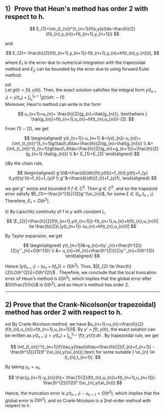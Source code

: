 ## 1）Prove that Heun's method has order 2 with respect to h.

$$
E_{1}=\int_{t_{n}}^{t_{n+1}}f(s,y(s))ds-\frac{h}{2}(f(t_{n},y_{n})+f(t_{n+1},y_{n+1}))
$$

and

$$
E_{2}= \frac{h}{2}(f(t_{n+1},y_{n+1})-f(t_{n+1},y_{n}+hf(t_{n},y_{n}))),
$$

where $E_{1}$ is the error due to numerical integration with the trapezoidal method and $E_{2}$ can be bounded by the error due to using forward Euler method. 

sol  
Let $g(t)=f(t,y(t))$. Then, the exact solution satisfies the integral form $y(t_{n+1}) = y(t_{n}) + \int_{t_{n}}^{t_n+1} g(\tau)d\tau.-(1)$  
Moreover, Heun's method can write in the form

$$
u_{n+1}=u_{n}+ \frac{h}{2}(g_{n}+\hat{g_{n}}), \text{where } \hat{g_{n}}=f(t_{n+1},u_{n}+hf(t_{n},u_{n}))-(2). 
$$

From $(1)-(2)$, we get

$$
\begin{aligned}
y(t_{n+1})-u_{n+1} &=(y(t_{n})-u_{n})+(\int_{t_{n}}^{t_n+1}g(\tau)\,d\tau-\frac{h}{2}(g_{n}+\hat{g_{n}})) \\
&=(\int_{t_{n}}^{t_{n+1}}g(\tau)\,d\tau-\frac{h}{2}(g_{n}+g_{n+1}))+\frac{h}{2}(g_{n+1}-\hat{g_{n}}) \\
&= E_{1}+E_{2}
\end{aligned}
$$

i)By the chain rule, 

$$
\begin{aligned}
g'(t)&=\frac{d}{dt}(f(t,y(t)))=f_{t}(t,y(t))+f_{y}(t,y(t))y'(t)=f_{t}+f_{y}f \\
g''&=\frac{d}{dt}(f_{t}+f_{y}f),
\end{aligned}
$$

we get g'' exists and bounded if $f \in C^{2}$. Then $g \in C^{2}$, and so the trapezoid error satisfy $E_{1}=-\frac{h^{3}}{12}g''(\xi_{n})$, for some $\xi \in (t_{n},t_{n+1})$. Therefore, $E_{1}=O(h^{3})$. 

ii) By Lipschitz continuity of f in y with constant L,

$$
|E_{2}|=\frac{h}{2}|f(t_{n+1},y(t_{n+1}))-f(t_{n+1},u_{n}+hf(t_{n},u_{n}))| 
\le \frac{h}{2}L|y(t_{n+1})-(u_{n}+hf(t_{n},u_{n}))|
$$

By Taylor expansion, we get

$$
\begin{aligned}
y(t_{n+1})&=y_{n}+hy'_{n}+\frac{h^{2}}{2}y''_{n}+O(h^{3}) \\
&= u_{n}+hf_{n}+\frac{h^{2}}{2}y''_{n}+O(h^{3})
\end{aligned}
$$

Hence $|y(t_{n+1})-(u_{n}+hf_{n})|=O(h^{2})$. Thus, $|E_{2} \le \frac{h}{2}LO(h^{2})|=O(h^{2})$ .
Therefore, we conclude that the local truncation error of Heun's method is $O(h^{3})$, which implies that the global error after $O(\frac{1}{h})$ is $O(h^{2})$, and so Heun's method has order 2.

---

## 2) Prove that the Crank-Nicolson(or trapezoidal) method has order 2 with respect to h.

sol
By Crank-Nicolson method, we have $u_{n+1}=u_{n}+\frac{h}{2}(f(t_{n},u_{n})+f(t_{n+1},u_{n+1}))$. 
By $y'=f(t,y(t))$, the exact solution can be written as $y(t_{n+1})=y(t_{n})+\int_{t_{n}}^{t_{n+1}}f(\tau,y(\tau))\,d\tau$ . By trapezoidal rule, we get

$$
\int_{t_{n}}^{t_{n+1}}f(\tau,y(\tau))d\tau=\frac{h}{2}(f_{n}+f_{n+1}) - \frac{h^{3}}{12}f''(\xi_{n},y(\xi_{n})),\text{ for some suitable } \xi_{n} \in (t_{n},t_{n+1}).
$$

By taking $y_{n}=u_{n}$

$$
\frac{y_{n+1}-y_{n}}{h}= \frac{1}{2}(f(t_{n},u_{n})+f(t_{n+1},u_{n+1}))- \frac{h^{2}}{12}f''(\xi_{n},y(\xi_{n}))
$$

Hence, the truncation error is $y(t_{n+1})-u_{n+1}=O(h^{3})$, which implies that the global error is $O(h^{2})$, and so Crank-Nicolson is a 2nd-order method with respect to h.
